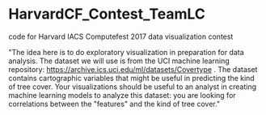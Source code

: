 # HarvardCF_Contest_TeamLC
code for Harvard IACS Computefest 2017 data visualization contest


"The idea here is to do exploratory visualization in preparation for data analysis. 
The dataset we will use is from the UCI machine learning repository: https://archive.ics.uci.edu/ml/datasets/Covertype . 
The dataset contains cartographic variables that might be useful in predicting the kind of tree cover.
Your visualizations should be useful to an analyst in creating machine learning models to analyze this dataset: 
you are looking for correlations between the "features" and the kind of tree cover."
